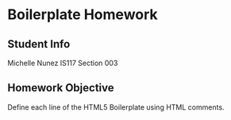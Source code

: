 # Boilerplate Homework

## Student Info
Michelle Nunez
IS117 Section 003

## Homework Objective
Define each line of the HTML5 Boilerplate using HTML comments.
